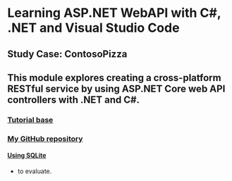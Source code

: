 # Learning ASP.NET WebAPI with C#, .NET and Visual Studio Code

## Study Case: ContosoPizza

## This module explores creating a cross-platform RESTful service by using ASP.NET Core web API controllers with .NET and C#.

### [Tutorial base](https://docs.microsoft.com/en-us/learn/modules/build-web-api-aspnet-core/1-introduction)

### [My GitHub repository](https://github.com/cassiofreitas/my_c_sharp_experimentations/tree/main/ContosoPizza)

#### [Using SQLite](https://docs.microsoft.com/pt-br/aspnet/core/tutorials/first-mvc-app/working-with-sql?view=aspnetcore-6.0&tabs=visual-studio-code)
 - to evaluate.